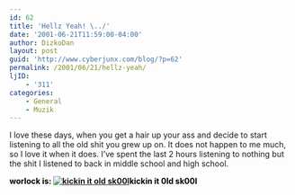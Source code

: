 ```yaml
---
id: 62
title: 'Hellz Yeah! \../'
date: '2001-06-21T11:59:00-04:00'
author: DizkoDan
layout: post
guid: 'http://www.cyberjunx.com/blog/?p=62'
permalink: /2001/06/21/hellz-yeah/
ljID:
    - '311'
categories:
    - General
    - Muzik
---
```


I love these days, when you get a hair up your ass and decide to start listening to all the old shit you grew up on. It does not happen to me much, so I love it when it does. I’ve spent the last 2 hours listening to nothing but the shit I listened to back in middle school and high school.

<font color="#000000">**worlock is: [![kickin it old sk00l](http://www.stvlive.com/thoughts/thing2/rockin.gif)](http://www.stvlive.com)kickin it 0ld sk00l**</font>